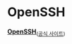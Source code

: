 # OpenSSH
**[OpenSSH](https://en.wikipedia.org/wiki/OpenSSH)**<sub>([공식 사이트](https://www.openssh.com/))</sub>
